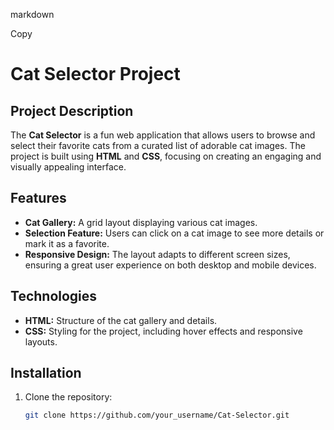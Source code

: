 markdown

Copy
# Cat Selector Project

## Project Description

The **Cat Selector** is a fun web application that allows users to browse and select their favorite cats from a curated list of adorable cat images. The project is built using **HTML** and **CSS**, focusing on creating an engaging and visually appealing interface.

## Features

- **Cat Gallery:** A grid layout displaying various cat images.
- **Selection Feature:** Users can click on a cat image to see more details or mark it as a favorite.
- **Responsive Design:** The layout adapts to different screen sizes, ensuring a great user experience on both desktop and mobile devices.

## Technologies

- **HTML:** Structure of the cat gallery and details.
- **CSS:** Styling for the project, including hover effects and responsive layouts.

## Installation

1. Clone the repository:

   ```bash
   git clone https://github.com/your_username/Cat-Selector.git
